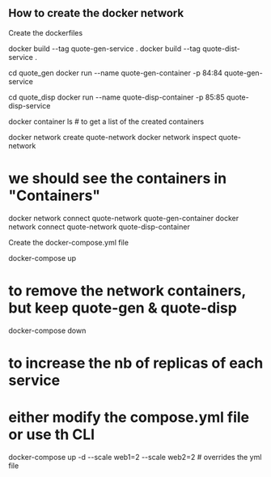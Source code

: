 ## How to create the docker network
Create the dockerfiles

docker build --tag quote-gen-service .
docker build --tag quote-dist-service .

cd quote_gen 
docker run --name quote-gen-container -p 84:84 quote-gen-service

cd quote_disp 
docker run --name quote-disp-container -p 85:85 quote-disp-service

docker container ls # to get a list of the created containers

docker network create quote-network
docker network inspect quote-network
# we should see the containers in "Containers"

docker network connect quote-network quote-gen-container 
docker network connect quote-network quote-disp-container

Create the docker-compose.yml file

docker-compose up
# to remove the network containers, but keep quote-gen & quote-disp
docker-compose down  

# to increase the nb of replicas of each service
# either modify the compose.yml file or use th CLI
docker-compose up -d --scale web1=2 --scale web2=2 # overrides the yml file
